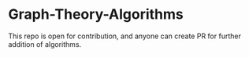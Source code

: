 # Graph-Theory-Algorithms

This repo is open for contribution, and anyone can create PR for further addition of algorithms.
